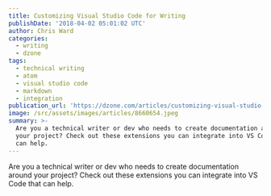 ```yaml
---
title: Customizing Visual Studio Code for Writing
publishDate: '2018-04-02 05:01:02 UTC'
author: Chris Ward
categories:
  - writing
  - dzone
tags:
  - technical writing
  - atom
  - visual studio code
  - markdown
  - integration
publication_url: 'https://dzone.com/articles/customizing-visual-studio-code-for-writing'
image: /src/assets/images/articles/8660654.jpeg
summary: >-
  Are you a technical writer or dev who needs to create documentation around
  your project? Check out these extensions you can integrate into VS Code that
  can help.
---
```

Are you a technical writer or dev who needs to create documentation around your project? Check out these extensions you can integrate into VS Code that can help.

